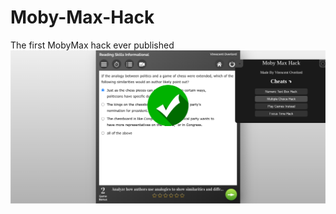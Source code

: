# Moby-Max-Hack
The first MobyMax hack ever published
<img src="img.png" alt="Alt text" title="Optional title">
